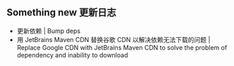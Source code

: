 ## Something new 更新日志

- 更新依赖 | Bump deps
- 用 JetBrains Maven CDN 替换谷歌 CDN 以解决依赖无法下载的问题 | Replace Google CDN with JetBrains Maven CDN to solve the problem of dependency and inability to download